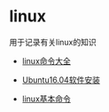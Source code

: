 # linux
用于记录有关linux的知识

- [linux命令大全](http://man.linuxde.net/)

- [Ubuntu16.04软件安装](Ubuntu16.04软件安装.md)

- [linux基本命令](linux_base_command.md)
